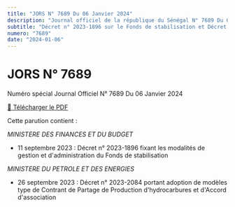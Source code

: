 ```yaml
---
title: "JORS N° 7689 Du 06 Janvier 2024"
description: "Journal officiel de la république du Sénégal N° 7689 Du 06 Janvier 2024"
subtitle: "Décret n° 2023-1896 sur le Fonds de stabilisation et Décret n° 2023-2084 Contrat de Partage de Production d'hydrocarbures et d'Accord d'association"
numero: "7689"
date: "2024-01-06"
---
```


# JORS N° 7689

Numéro spécial Journal Officiel N° 7689 Du 06 Janvier 2024

<a href="/pdf/jors/JO-7689-du-06-janvier-2024.pdf" target="_blank">📄 Télécharger le PDF</a>

Cette parution contient :

_MINISTERE DES FINANCES ET DU BUDGET_

- 11 septembre 2023 : Décret n° 2023-1896 fixant les modalités de gestion et d'administration du Fonds de stabilisation

_MINISTERE DU PETROLE ET DES ENERGIES_

- 26 septembre 2023 : Décret n° 2023-2084 portant adoption de modèles type de Contrant de Partage de Production d'hydrocarbures et d'Accord d'association
